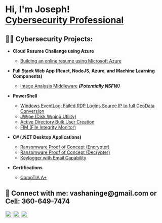 <h1>Hi, I'm Joseph! <br/><a href="https://github.com/VaShan77"><a href="https://www.linkedin.com/in/josephvinge/">Cybersecurity Professional</a>

<h2>👨‍💻 Cybersecurity Projects:</h2>

- <b>Cloud Resume Challange using Azure</b>
  - [Building an online resume using Microsoft Azure](https://github.com/VaShan77/Cloud-Resume)
- <b>Full Stack Web App (React, NodeJS, Azure, and Machine Learning Components)</b>
  - [Image Analysis Middleware](https://github.com/joshmadakor1/4chan-Image-Analysis-Middleware-C964) <b><i>(Potentially NSFW)</b></i>
- <b>PowerShell</b>
  - [Windows EventLog: Failed RDP Logins Source IP to full GeoData Conversion](https://github.com/joshmadakor1/Sentinel-Lab)
  - [JWipe (Disk Wiping Utility)](https://github.com/joshmadakor1/Jwipe.PowerShell)
  - [Active Directory Bulk User Creation](https://github.com/joshmadakor1/AD_PS)
  - [FIM (File Integrity Monitor)](https://github.com/joshmadakor1/PowerShell-Integrity-FIM)
- <b>C# (.NET Desktop Applications)</b>
  - [Ransomware Proof of Concept (Encrypter)](https://github.com/joshmadakor1/EncrypterPOC)
  - [Ransomware Proof of Concept (Decrypter)](https://github.com/joshmadakor1/DecrypterPOC)
  - [Keylogger with Email Capability](https://github.com/joshmadakor1/Key-Logger-With-Email)

- <b>Certifications</b>
  - [CompTIA A+](https://www.credly.com/badges/9725a467-f1d6-41c7-9d7a-f6d948948d5b/public_url) 



<h2> 🤳 Connect with me: vashaninge@gmail.com or Cell: 360-649-7474 </h2>

[<img align="left" alt="vashaninge | Twitter" width="22px" src="https://cdn.jsdelivr.net/npm/simple-icons@v3/icons/twitter.svg" />][twitter]
[<img align="left" alt="vashaninge | LinkedIn" width="22px" src="https://cdn.jsdelivr.net/npm/simple-icons@v3/icons/linkedin.svg" />][linkedin]
[<img align="left" alt="josephvinge | Instagram" width="22px" src="https://cdn.jsdelivr.net/npm/simple-icons@v3/icons/instagram.svg" />][instagram]

[twitter]: https://twitter.com/VaShanInge
[instagram]: https://www.instagram.com/vashaninge/
[linkedin]: https://www.linkedin.com/in/josephvinge/

<!--
**VaShan77/VaShan77** is a ✨ _special_ ✨ repository because its `README.md` (this file) appears on your GitHub profile.

Here are some ideas to get you started:

- 🔭 I’m currently working on ...
- 🌱 I’m currently learning ...
- 👯 I’m looking to collaborate on ...
- 🤔 I’m looking for help with ...
- 💬 Ask me about ...
- 📫 How to reach me: ...
- 😄 Pronouns: ...
- ⚡ Fun fact: ...
-->
